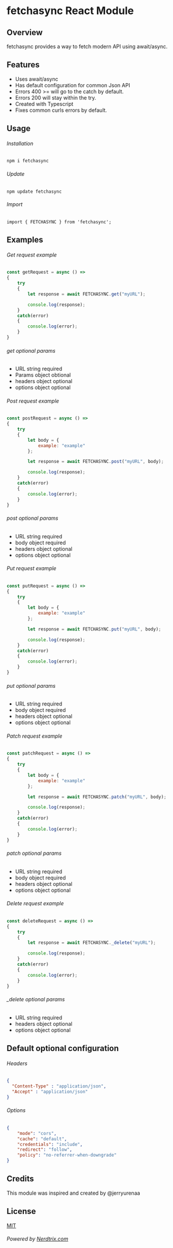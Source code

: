 # fetchasync React Module

## Overview
fetchasync provides a way to fetch modern API using await/async. 

## Features
- Uses await/async
- Has default configuration for common Json API
- Errors 400 >= will go to the catch by default.
- Errors 200 will stay within the try. 
- Created with Typescript
- Fixes common curls errors by default. 

## Usage

###### Installation

```npm i fetchasync```

###### Update
```npm update fetchasync```

###### Import

```import { FETCHASYNC } from 'fetchasync';```

## Examples

###### Get request example

```js
const getRequest = async () => 
{
    try
    {
        let response = await FETCHASYNC.get("myURL");

        console.log(response);
    }
    catch(error)
    {
        console.log(error);
    }
}

```

###### get optional params
- URL string required
- Params object obtional
- headers object optional
- options object optional


###### Post request example

```js
const postRequest = async () => 
{
    try
    {
        let body = {
            example: "example"
        };

        let response = await FETCHASYNC.post("myURL", body);

        console.log(response);
    }
    catch(error)
    {
        console.log(error);
    }
}

```

###### post optional params
- URL string required
- body object required
- headers object optional
- options object optional



###### Put request example

```js
const putRequest = async () => 
{
    try
    {
        let body = {
            example: "example"
        };

        let response = await FETCHASYNC.put("myURL", body);

        console.log(response);
    }
    catch(error)
    {
        console.log(error);
    }
}

```
###### put optional params
- URL string required
- body object required
- headers object optional
- options object optional

###### Patch request example

```js
const patchRequest = async () => 
{
    try
    {
        let body = {
            example: "example"
        };

        let response = await FETCHASYNC.patch("myURL", body);

        console.log(response);
    }
    catch(error)
    {
        console.log(error);
    }
}

```

###### patch optional params
- URL string required
- body object required
- headers object optional
- options object optional

###### Delete request example

```js
const deleteRequest = async () => 
{
    try
    {
        let response = await FETCHASYNC._delete("myURL");

        console.log(response);
    }
    catch(error)
    {
        console.log(error);
    }
}

```

###### _delete optional params
- URL string required
- headers object optional
- options object optional


## Default optional configuration

###### Headers
```json
{
  "Content-Type" : "application/json",
  "Accept" : "application/json"
}
```

###### Options
```json
{
    "mode": "cors",
    "cache": "default",
    "credentials": "include",
    "redirect": "follow",
    "policy": "no-referrer-when-downgrade"
}
```

## Credits
This module was inspired and created by @jerryurenaa 


## License
[MIT](https://github.com/Nerdtrix/FetchAsync/blob/main/LICENSE.md)


###### Powered by [Nerdtrix.com](http://nerdtrix.com)